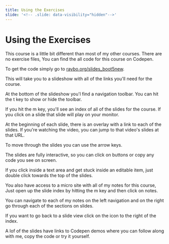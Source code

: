 ```yaml
---
title: Using the Exercises
slide: '<!-- .slide: data-visibility="hidden"-->'
---
```


<!-- .slide: data-state="layout-title" class="bg-dark"-->

# Using the Exercises

> >

This course is a little bit different than most of my other courses. There are no exercise files, You can find the all code for this course on Codepen.

To get the code simply go to [raybo.org/slides_boot5new](https://raybo.org/slides_boot5new).

This will take you to a slideshow with all of the links you'll need for the course.

At the bottom of the slideshow you'l find a navigation toolbar. You can hit the t key to show or hide the toolbar.

If you hit the m key, you'll see an index of all of the slides for the course. If you click on a slide that slide will play on your monitor.

At the beginning of each slide, there is an overlay with a link to each of the slides. If you're watching the video, you can jump to that video's slides at that URL.

To move through the slides you can use the arrow keys.

The slides are fully interactive, so you can click on buttons or copy any code you see on screen.

If you click inside a text area and get stuck inside an editable item, just double click towards the top of the slides.

You also have access to a micro site with all of my notes for this course, Just open up the slide index by hitting the m key and then click on notes.

You can navigate to each of my notes on the left navigation and on the right go through each of the sections on slides.

If you want to go back to a slide view click on the icon to the right of the index.

A lof of the slides have links to Codepen demos where you can follow along with me, copy the code or try it yourself.

